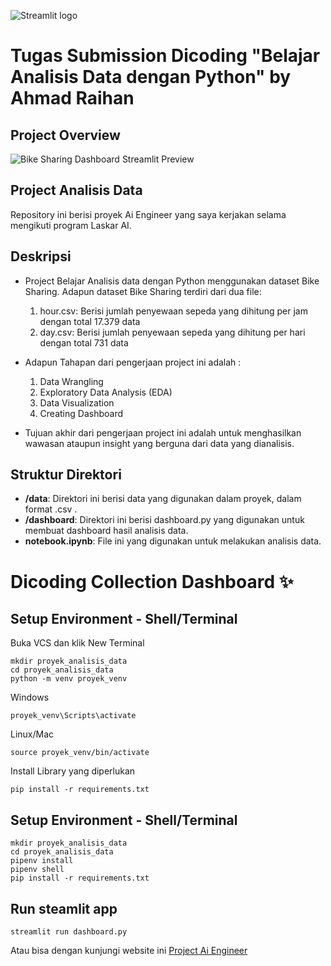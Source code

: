 <img src="https://user-images.githubusercontent.com/7164864/217935870-c0bc60a3-6fc0-4047-b011-7b4c59488c91.png" alt="Streamlit logo"></img>
# Tugas Submission Dicoding "Belajar Analisis Data dengan Python" by Ahmad Raihan

## Project Overview
![Bike Sharing Dashboard Streamlit Preview](https://github.com/user-attachments/assets/10b4ac0c-f89d-419e-bfa9-0e520db6ec4b)

## Project Analisis Data

Repository ini berisi proyek Ai Engineer yang saya kerjakan selama mengikuti program Laskar AI. 

## Deskripsi

- Project Belajar Analisis data dengan Python menggunakan dataset Bike Sharing. Adapun dataset Bike Sharing terdiri dari dua file:
    1. hour.csv: Berisi jumlah penyewaan sepeda yang dihitung per jam dengan total 17.379 data
    2. day.csv: Berisi jumlah penyewaan sepeda yang dihitung per hari dengan total 731 data

- Adapun Tahapan dari pengerjaan project ini adalah :
    1. Data Wrangling
    2. Exploratory Data Analysis (EDA)
    3. Data Visualization
    4. Creating Dashboard
 
-  Tujuan akhir dari pengerjaan project ini adalah untuk menghasilkan wawasan ataupun insight yang berguna dari data yang dianalisis.

## Struktur Direktori

- **/data**: Direktori ini berisi data yang digunakan dalam proyek, dalam format .csv .
- **/dashboard**: Direktori ini berisi dashboard.py yang digunakan untuk membuat dashboard hasil analisis data.
- **notebook.ipynb**: File ini yang digunakan untuk melakukan analisis data.

# Dicoding Collection Dashboard ✨

## Setup Environment - Shell/Terminal
Buka VCS dan klik New Terminal
```
mkdir proyek_analisis_data
cd proyek_analisis_data
python -m venv proyek_venv
```
Windows
```
proyek_venv\Scripts\activate
```
Linux/Mac
```
source proyek_venv/bin/activate
```
Install Library yang diperlukan
```
pip install -r requirements.txt
```

## Setup Environment - Shell/Terminal
```
mkdir proyek_analisis_data
cd proyek_analisis_data
pipenv install
pipenv shell
pip install -r requirements.txt
```
## Run steamlit app
```
streamlit run dashboard.py
```
Atau bisa dengan kunjungi website ini [Project Ai Engineer](https://project1aiengineer.streamlit.app//)
